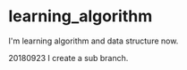 # learning_algorithm
I'm learning algorithm and data structure now.

20180923
I create a sub branch.
